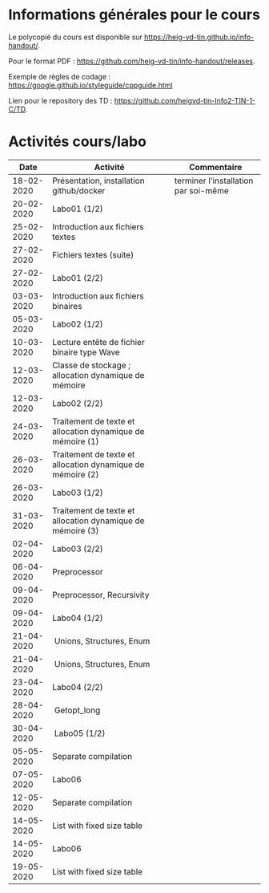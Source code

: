 # Informations générales pour le cours

Le polycopié du cours est disponible sur https://heig-vd-tin.github.io/info-handout/.

Pour le format PDF :  https://github.com/heig-vd-tin/info-handout/releases.

Exemple de règles de codage : https://google.github.io/styleguide/cppguide.html 

Lien pour le repository des TD : https://github.com/heigvd-tin-Info2-TIN-1-C/TD.

# Activités cours/labo
| Date | Activité | Commentaire |
|---|---|---|
|18-02-2020 | Présentation, installation github/docker | terminer l'installation par soi-même |
|20-02-2020 | Labo01 (1/2) |  |
|25-02-2020 | Introduction aux fichiers textes |  |
|27-02-2020 | Fichiers textes (suite) |  |
|27-02-2020 | Labo01 (2/2)  |  |
|03-03-2020 | Introduction aux fichiers binaires |  |
|05-03-2020 | Labo02 (1/2) |  |
|10-03-2020 | Lecture entête de fichier binaire type Wave|  |
|12-03-2020 | Classe de stockage ; allocation dynamique de mémoire|  |
|12-03-2020 | Labo02 (2/2) |  |
|24-03-2020 | Traitement de texte et allocation dynamique de mémoire (1) |  |
|26-03-2020 | Traitement de texte et allocation dynamique de mémoire (2) |  |
|26-03-2020 | Labo03 (1/2) |  |
|31-03-2020 | Traitement de texte et allocation dynamique de mémoire (3) |  |
|02-04-2020 | Labo03 (2/2) |  |
|06-04-2020 | Preprocessor |  |
|09-04-2020 | Preprocessor, Recursivity |  |
|09-04-2020 | Labo04 (1/2) |  |
|21-04-2020 | Unions, Structures, Enum |
|21-04-2020 | Unions, Structures, Enum |
|23-04-2020 | Labo04 (2/2) |  |
|28-04-2020 | Getopt_long |
|30-04-2020 | Labo05 (1/2) |
| 05-05-2020 | Separate compilation |  
| 07-05-2020 | Labo06 |  
| 12-05-2020 | Separate compilation |  
| 14-05-2020 | List with fixed size table |  
| 14-05-2020 | Labo06 |  
| 19-05-2020 | List with fixed size table |  

